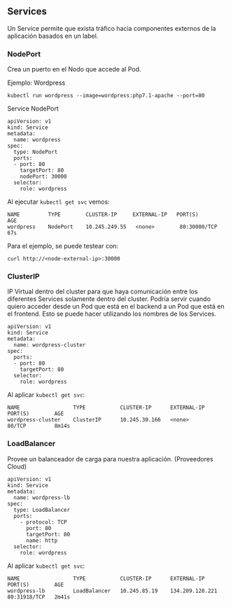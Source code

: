 
## Services
Un Service permite que exista tráfico hacia componentes externos de la aplicación basados en un label.

### NodePort
Crea un puerto en el Nodo que accede al Pod.

Ejemplo: Wordpress
```
kubectl run wordpress --image=wordpress:php7.1-apache --port=80
```

Service NodePort 
```
apiVersion: v1
kind: Service
metadata:
  name: wordpress 
spec:
  type: NodePort
  ports:
  - port: 80 
    targetPort: 80
    nodePort: 30000
  selector:
    role: wordpress 
```

Al ejecutar ```kubectl get svc``` vemos:

```
NAME         TYPE        CLUSTER-IP     EXTERNAL-IP   PORT(S)        AGE
wordpress    NodePort    10.245.249.55   <none>        80:30000/TCP   67s
```

Para el ejemplo, se puede testear con:

```
curl http://<node-external-ip>:30000
```


### ClusterIP
IP Virtual dentro del cluster para que haya comunicación entre los diferentes Services solamente dentro del cluster. Podría servir cuando quiero acceder desde un Pod que está en el backend a un Pod que está en el frontend. Esto se puede hacer utilizando los nombres de los Services.

```
apiVersion: v1
kind: Service
metadata:
  name: wordpress-cluster
spec:
  ports:
  - port: 80 
    targetPort: 80
  selector:
    role: wordpress 
```

Al aplicar ```kubectl get svc```:

```
NAME                 TYPE           CLUSTER-IP      EXTERNAL-IP       PORT(S)        AGE
wordpress-cluster    ClusterIP      10.245.30.166   <none>            80/TCP         8m14s
```

### LoadBalancer
Provee un balanceador de carga para nuestra aplicación. (Proveedores Cloud) 

```
apiVersion: v1
kind: Service
metadata:
  name: wordpress-lb
spec:
  type: LoadBalancer
  ports:
    - protocol: TCP
      port: 80
      targetPort: 80
      name: http
  selector:
    role: wordpress
```

Al aplicar ```kubectl get svc```:

```
NAME                 TYPE           CLUSTER-IP      EXTERNAL-IP       PORT(S)        AGE
wordpress-lb         LoadBalancer   10.245.85.19    134.209.128.221   80:31918/TCP   2m41s
```
